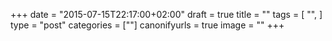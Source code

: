 +++
date = "2015-07-15T22:17:00+02:00"
draft = true
title = ""
tags = [
  "",
]
type = "post"
categories = [""]
canonifyurls = true
image = ""
+++
